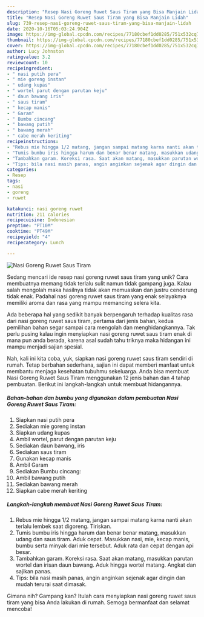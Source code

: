 ```yaml
---
description: "Resep Nasi Goreng Ruwet Saus Tiram yang Bisa Manjain Lidah"
title: "Resep Nasi Goreng Ruwet Saus Tiram yang Bisa Manjain Lidah"
slug: 739-resep-nasi-goreng-ruwet-saus-tiram-yang-bisa-manjain-lidah
date: 2020-10-16T05:03:24.904Z
image: https://img-global.cpcdn.com/recipes/77180cbef1dd0285/751x532cq70/nasi-goreng-ruwet-saus-tiram-foto-resep-utama.jpg
thumbnail: https://img-global.cpcdn.com/recipes/77180cbef1dd0285/751x532cq70/nasi-goreng-ruwet-saus-tiram-foto-resep-utama.jpg
cover: https://img-global.cpcdn.com/recipes/77180cbef1dd0285/751x532cq70/nasi-goreng-ruwet-saus-tiram-foto-resep-utama.jpg
author: Lucy Johnston
ratingvalue: 3.2
reviewcount: 10
recipeingredient:
- " nasi putih pera"
- " mie goreng instan"
- " udang kupas"
- " wortel parut dengan parutan keju"
- " daun bawang iris"
- " saus tiram"
- " kecap manis"
- " Garam"
- " Bumbu cincang"
- " bawang putih"
- " bawang merah"
- " cabe merah keriting"
recipeinstructions:
- "Rebus mie hingga 1/2 matang, jangan sampai matang karna nanti akan terlalu lembek saat digoreng. Tiriskan."
- "Tumis bumbu iris hingga harum dan benar benar matang, masukkan udang dan saus tiram. Aduk cepat. Masukkan nasi, mie, kecap manis, bumbu serta minyak dari mie tersebut. Aduk rata dan cepat dengan api besar."
- "Tambahkan garam. Koreksi rasa. Saat akan matang, masukkan parutan wortel dan irisan daun bawang. Aduk hingga wortel matang. Angkat dan sajikan panas."
- "Tips: bila nasi masih panas, angin anginkan sejenak agar dingin dan mudah terurai saat dimasak."
categories:
- Resep
tags:
- nasi
- goreng
- ruwet

katakunci: nasi goreng ruwet 
nutrition: 211 calories
recipecuisine: Indonesian
preptime: "PT10M"
cooktime: "PT49M"
recipeyield: "4"
recipecategory: Lunch

---
```



![Nasi Goreng Ruwet Saus Tiram](https://img-global.cpcdn.com/recipes/77180cbef1dd0285/751x532cq70/nasi-goreng-ruwet-saus-tiram-foto-resep-utama.jpg)

Sedang mencari ide resep nasi goreng ruwet saus tiram yang unik? Cara membuatnya memang tidak terlalu sulit namun tidak gampang juga. Kalau salah mengolah maka hasilnya tidak akan memuaskan dan justru cenderung tidak enak. Padahal nasi goreng ruwet saus tiram yang enak selayaknya memiliki aroma dan rasa yang mampu memancing selera kita.



Ada beberapa hal yang sedikit banyak berpengaruh terhadap kualitas rasa dari nasi goreng ruwet saus tiram, pertama dari jenis bahan, kedua pemilihan bahan segar sampai cara mengolah dan menghidangkannya. Tak perlu pusing kalau ingin menyiapkan nasi goreng ruwet saus tiram enak di mana pun anda berada, karena asal sudah tahu triknya maka hidangan ini mampu menjadi sajian spesial.


Nah, kali ini kita coba, yuk, siapkan nasi goreng ruwet saus tiram sendiri di rumah. Tetap berbahan sederhana, sajian ini dapat memberi manfaat untuk membantu menjaga kesehatan tubuhmu sekeluarga. Anda bisa membuat Nasi Goreng Ruwet Saus Tiram menggunakan 12 jenis bahan dan 4 tahap pembuatan. Berikut ini langkah-langkah untuk membuat hidangannya.

<!--inarticleads1-->

##### Bahan-bahan dan bumbu yang digunakan dalam pembuatan Nasi Goreng Ruwet Saus Tiram:

1. Siapkan  nasi putih pera
1. Sediakan  mie goreng instan
1. Siapkan  udang kupas
1. Ambil  wortel, parut dengan parutan keju
1. Sediakan  daun bawang, iris
1. Sediakan  saus tiram
1. Gunakan  kecap manis
1. Ambil  Garam
1. Sediakan  Bumbu cincang:
1. Ambil  bawang putih
1. Sediakan  bawang merah
1. Siapkan  cabe merah keriting




<!--inarticleads2-->

##### Langkah-langkah membuat Nasi Goreng Ruwet Saus Tiram:

1. Rebus mie hingga 1/2 matang, jangan sampai matang karna nanti akan terlalu lembek saat digoreng. Tiriskan.
1. Tumis bumbu iris hingga harum dan benar benar matang, masukkan udang dan saus tiram. Aduk cepat. Masukkan nasi, mie, kecap manis, bumbu serta minyak dari mie tersebut. Aduk rata dan cepat dengan api besar.
1. Tambahkan garam. Koreksi rasa. Saat akan matang, masukkan parutan wortel dan irisan daun bawang. Aduk hingga wortel matang. Angkat dan sajikan panas.
1. Tips: bila nasi masih panas, angin anginkan sejenak agar dingin dan mudah terurai saat dimasak.




Gimana nih? Gampang kan? Itulah cara menyiapkan nasi goreng ruwet saus tiram yang bisa Anda lakukan di rumah. Semoga bermanfaat dan selamat mencoba!
